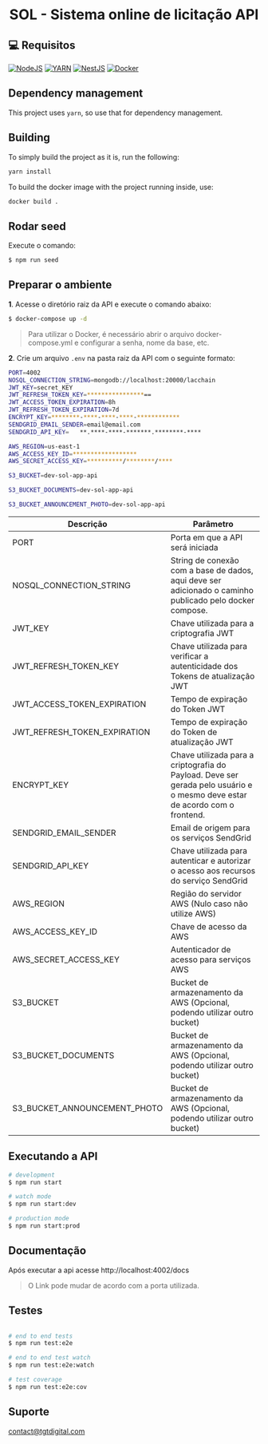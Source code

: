 <h1 align="center">SOL - Sistema online de licitação API </h1>

## :computer: Requisitos

[![NodeJS](https://img.shields.io/badge/node.js-%2343853D.svg?style=for-the-badge&logo=node.js&logoColor=white)]((https://nodejs.org/en//))
[![YARN](https://img.shields.io/badge/Yarn-2C8EBB.svg?style=for-the-badge&logo=Yarn&logoColor=white)](https://yarnpkg.com/cli/install)
[![NestJS](https://img.shields.io/badge/nestjs-%23E0234E.svg?style=for-the-badge&logo=nestjs&logoColor=white)](https://nestjs.com/)
[![Docker](https://img.shields.io/badge/docker-%230db7ed.svg?style=for-the-badge&logo=docker&logoColor=white)](https://docs.docker.com/compose/install/#install-compose)

## Dependency management

This project uses `yarn`, so use that for dependency management.

## Building

To simply build the project as it is, run the following:

```bash
yarn install
```

To build the docker image with the project running inside, use:

```sh
docker build .
```

## Rodar seed

Execute o comando:

```bash
$ npm run seed
```

## Preparar o ambiente

**1**. Acesse o diretório raiz da API e execute o comando abaixo:

``` sh
$ docker-compose up -d
```

> Para utilizar o Docker, é necessário abrir o arquivo docker-compose.yml e configurar a senha, nome da base, etc.

**2**. Crie um arquivo `.env` na pasta raiz da API com o seguinte formato:

``` sh
PORT=4002
NOSQL_CONNECTION_STRING=mongodb://localhost:20000/lacchain
JWT_KEY=secret_KEY
JWT_REFRESH_TOKEN_KEY=****************==
JWT_ACCESS_TOKEN_EXPIRATION=8h
JWT_REFRESH_TOKEN_EXPIRATION=7d
ENCRYPT_KEY=********-****-****-****-************
SENDGRID_EMAIL_SENDER=email@email.com
SENDGRID_API_KEY=	**.****-****-*******.********-****

AWS_REGION=us-east-1
AWS_ACCESS_KEY_ID=******************
AWS_SECRET_ACCESS_KEY=**********/********/****

S3_BUCKET=dev-sol-app-api

S3_BUCKET_DOCUMENTS=dev-sol-app-api

S3_BUCKET_ANNOUNCEMENT_PHOTO=dev-sol-app-api
```

| Descrição | Parâmetro |
| --- | --- |
| PORT | Porta em que a API será iniciada |
| NOSQL_CONNECTION_STRING | String de conexão com a base de dados, aqui deve ser adicionado o caminho publicado pelo docker compose. |
| JWT_KEY | Chave utilizada para a criptografia JWT |
| JWT_REFRESH_TOKEN_KEY | Chave utilizada para verificar a autenticidade dos Tokens de atualização JWT |
| JWT_ACCESS_TOKEN_EXPIRATION | Tempo de expiração do Token JWT |
| JWT_REFRESH_TOKEN_EXPIRATION | Tempo de expiração do Token de atualização JWT |
| ENCRYPT_KEY | Chave utilizada para a criptografia do Payload. Deve ser gerada pelo usuário e o mesmo deve estar de acordo com o frontend. |
| SENDGRID_EMAIL_SENDER | Email de origem para os serviços SendGrid |
| SENDGRID_API_KEY | Chave utilizada para autenticar e autorizar o acesso aos recursos do serviço SendGrid |
| AWS_REGION | Região do servidor AWS (Nulo caso não utilize AWS) |
| AWS_ACCESS_KEY_ID | Chave de acesso da AWS | 
| AWS_SECRET_ACCESS_KEY | Autenticador de acesso para serviços AWS |
| S3_BUCKET | Bucket de armazenamento da AWS (Opcional, podendo utilizar outro bucket) |
| S3_BUCKET_DOCUMENTS | Bucket de armazenamento da AWS (Opcional, podendo utilizar outro bucket) | 
| S3_BUCKET_ANNOUNCEMENT_PHOTO | Bucket de armazenamento da AWS (Opcional, podendo utilizar outro bucket) |

## Executando a API

```bash
# development
$ npm run start

# watch mode
$ npm run start:dev

# production mode
$ npm run start:prod
```

## Documentação

Após executar a api acesse http://localhost:4002/docs

> O Link pode mudar de acordo com a porta utilizada.

## Testes

```bash

# end to end tests
$ npm run test:e2e

# end to end test watch
$ npm run test:e2e:watch

# test coverage
$ npm run test:e2e:cov

```

## Suporte

contact@tgtdigital.com
